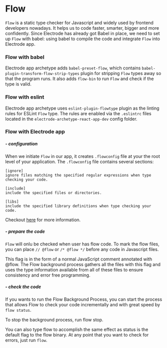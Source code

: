 # Flow

`Flow` is a static type checker for Javascript and widely used by frontend developers nowadays. It helps us to code faster, smarter, bigger and more confidently. Since Electrode has already got Babel in place, we need to set up `Flow` with babel: using babel to compile the code and integrate `Flow` into Electrode app.

### Flow with babel

Electrode app archetype adds `babel-preset-flow`, which contains `babel-plugin-transform-flow-strip-types` plugin for stripping `Flow` types away so that the program runs. It also adds `flow-bin` to run `Flow` and check if the type is valid.

### Flow with eslint

Electrode app archetype uses `eslint-plugin-flowtype` plugin as the linting rules for ESLint `Flow` type. The rules are enabled via the `.eslintrc` files located in the `electrode-archetype-react-app-dev` config folder.

### Flow with Electrode app

##### - configuration

When we initiate `Flow` in our app, it creates `.flowconfig` file at your the root level of your application. The `.flowconfig` file contains several sections:

```
[ignore]
ignore files matching the specified regular expressions when type checking your code.

[include]
include the specified files or directories.

[libs]
include the specified library definitions when type checking your code.
```

Checkout [here](https://flow.org/en/docs/config/) for more information.

##### - prepare the code

`Flow` will onlu be checked when user has flow code. To mark the flow files, you can place `// @flow` or `/* @flow */` before any code in Javascript files.

This flag is in the form of a normal JavaScript comment annotated with @flow. The Flow background process gathers all the files with this flag and uses the type information available from all of these files to ensure consistency and error free programming.

##### - check the code

If you wants to run the Flow Background Process, you can start the process that allows Flow to check your code incrementally and with great speed by `flow status`.

To stop the background process, run flow stop.

You can also type flow to accomplish the same effect as status is the default flag to the flow binary. At any point that you want to check for errors, just run `flow`.
